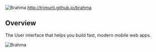![Brahma](http://s24.postimg.org/6mw7b991x/brahma_hero.jpg)
http://trimurti.github.io/brahma

## Overview

The User interface that helps you build fast, modern mobile web apps.

![Brahma](http://s12.postimg.org/5tb6vl2nh/brahma.jpg)
